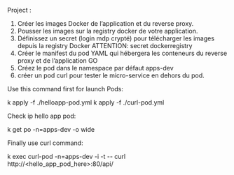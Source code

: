 Project : 
1. Créer les images Docker de l’application et du reverse proxy.
2. Pousser les images sur la registry docker de votre application.
3. Définissez un secret (login mdp crypté) pour télécharger les images depuis la registry
Docker ATTENTION: secret dockerregistry
4. Créer le manifest du pod YAML qui hébergera les conteneurs du reverse proxy et de
l’application GO
5. Créez le pod dans le namespace par défaut apps-dev
6. créer un pod curl pour tester le micro-service en dehors du pod.

Use this command first for launch Pods:

k apply -f ./helloapp-pod.yml
k apply -f ./curl-pod.yml

Check ip hello app pod:

k get po -n=apps-dev -o wide

Finally use curl command:

k exec curl-pod -n=apps-dev -i -t -- curl http://<hello_app_pod_here>:80/api/

